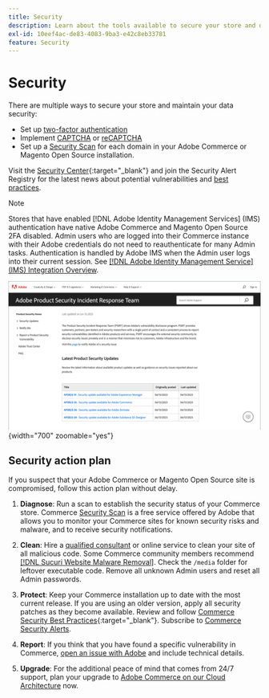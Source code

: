 ```yaml
---
title: Security
description: Learn about the tools available to secure your store and data, and guidelines for a security action plan if your detect a compromise.
exl-id: 10eef4ac-de83-4083-9ba3-e42c8eb33781
feature: Security
---
```

# Security

There are multiple ways to secure your store and maintain your data security:

- Set up [two-factor authentication](security-two-factor-authentication.md)
- Implement [CAPTCHA](security-captcha.md) or [reCAPTCHA](security-google-recaptcha.md)
- Set up a [Security Scan](security-scan.md) for each domain in your Adobe Commerce or Magento Open Source installation. 

Visit the [Security Center](https://helpx.adobe.com/security.html){:target="_blank"} and join the Security Alert Registry for the latest news about potential vulnerabilities and [best practices](https://www.adobe.com/content/dam/cc/en/trust-center/ungated/whitepapers/experience-cloud/adobe-commerce-best-practices-guide.pdf).

>[!NOTE]
>
>Stores that have enabled [!DNL Adobe Identity Management Services] (IMS) authentication have native Adobe Commerce and Magento Open Source 2FA disabled. Admin users who are logged into their Commerce instance with their Adobe credentials do not need to reauthenticate for many Admin tasks. Authentication is handled by Adobe IMS when the Admin user logs into their current session. See [[!DNL Adobe Identity Management Service] (IMS) Integration Overview](../getting-started/adobe-ims-integration-overview.md).

![Security Center](./assets/product-security-home.png){width="700" zoomable="yes"}

## Security action plan

If you suspect that your Adobe Commerce or Magento Open Source site is compromised, follow this action plan without delay.

1. **Diagnose**: Run a scan to establish the security status of your Commerce store. Commerce [Security Scan](security-scan.md) is a free service offered by Adobe that allows you to monitor your Commerce sites for known security risks and malware, and to receive security notifications.

1. **Clean**: Hire a [qualified consultant](https://solutionpartners.adobe.com/s/directory/?partner_type=1) or online service to clean your site of all malicious code. Some Commerce community members recommend [[!DNL Sucuri Website Malware Removal]](https://sucuri.net/website-antivirus/malware-removal). Check the `/media` folder for leftover executable code. Remove all unknown Admin users and reset all Admin passwords.

1. **Protect**: Keep your Commerce installation up to date with the most current release. If you are using an older version, apply all security patches as they become available. Review and follow [Commerce Security Best Practices](https://www.adobe.com/content/dam/cc/en/trust-center/ungated/whitepapers/experience-cloud/adobe-commerce-best-practices-guide.pdf){:target="_blank"}. Subscribe to [Commerce Security Alerts](https://www.adobe.com/subscription/adbeSecurityNotifications.html).

1. **Report**: If you think that you have found a specific vulnerability in Commerce, [open an issue with Adobe](https://hackerone.com/adobe?type=team) and include technical details.

1. **Upgrade**: For the additional peace of mind that comes from 24/7 support, plan your upgrade to [Adobe Commerce on our Cloud Architecture](https://business.adobe.com/products/magento/cloud-delivery.html) now.
